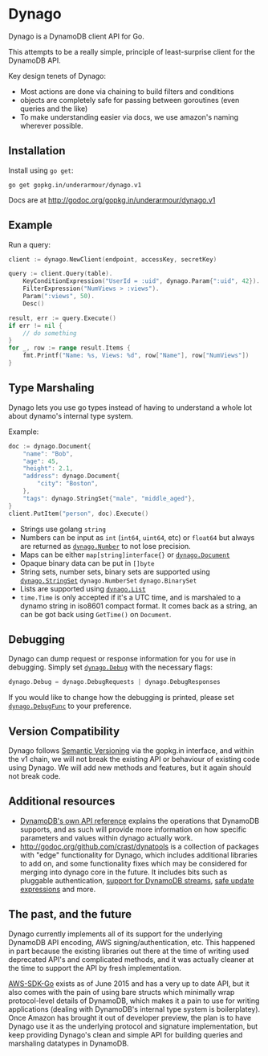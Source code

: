 Dynago
======

Dynago is a DynamoDB client API for Go.

This attempts to be a really simple, principle of least-surprise client for the DynamoDB API.

Key design tenets of Dynago:

 * Most actions are done via chaining to build filters and conditions
 * objects are completely safe for passing between goroutines (even queries and the like)
 * To make understanding easier via docs, we use amazon's naming wherever possible.

Installation
------------
Install using `go get`:

    go get gopkg.in/underarmour/dynago.v1

Docs are at http://godoc.org/gopkg.in/underarmour/dynago.v1

Example
-------

Run a query:

```go
client := dynago.NewClient(endpoint, accessKey, secretKey)

query := client.Query(table).
	KeyConditionExpression("UserId = :uid", dynago.Param{":uid", 42}).
	FilterExpression("NumViews > :views").
	Param(":views", 50).
	Desc()

result, err := query.Execute()
if err != nil {
	// do something
}
for _, row := range result.Items {
	fmt.Printf("Name: %s, Views: %d", row["Name"], row["NumViews"])
}
```

Type Marshaling
---------------

Dynago lets you use go types instead of having to understand a whole lot about dynamo's internal type system.

Example:

```go
doc := dynago.Document{
	"name": "Bob",
	"age": 45,
	"height": 2.1,
	"address": dynago.Document{
		"city": "Boston",
	},
	"tags": dynago.StringSet{"male", "middle_aged"},
}
client.PutItem("person", doc).Execute()
```

 * Strings use golang `string`
 * Numbers can be input as `int` (`int64`, `uint64`, etc) or `float64` but always are returned as [`dynago.Number`][dynagoNumber] to not lose precision.
 * Maps can be either `map[string]interface{}` or [`dynago.Document`][dynagoDocument]
 * Opaque binary data can be put in `[]byte`
 * String sets, number sets, binary sets are supported using [`dynago.StringSet`][dynagoStringSet] `dynago.NumberSet` `dynago.BinarySet`
 * Lists are supported using [`dynago.List`][dynagoList]
 * `time.Time` is only accepted if it's a UTC time, and is marshaled to a dynamo string in iso8601 compact format. It comes back as a string, an can be got back using `GetTime()` on `Document`.

[dynagoDocument]: http://godoc.org/gopkg.in/underarmour/dynago.v1#Document
[dynagoList]: http://godoc.org/gopkg.in/underarmour/dynago.v1#List
[dynagoNumber]: http://godoc.org/gopkg.in/underarmour/dynago.v1#Number
[dynagoStringSet]: http://godoc.org/gopkg.in/underarmour/dynago.v1#StringSet

Debugging
---------

Dynago can dump request or response information for you for use in debugging.
Simply set [`dynago.Debug`][dynagoDebug] with the necessary flags:

```go
dynago.Debug = dynago.DebugRequests | dynago.DebugResponses
```

If you would like to change how the debugging is printed, please set [`dynago.DebugFunc`][dynagoDebugFunc] to your preference.

[dynagoDebug]: http://godoc.org/gopkg.in/underarmour/dynago.v1#Debug
[dynagoDebugFunc]: http://godoc.org/gopkg.in/underarmour/dynago.v1#DebugFunc

Version Compatibility
---------------------

Dynago follows [Semantic Versioning](http://semver.org/) via the gopkg.in interface, and within the v1 chain, we will not break the existing API or behaviour of existing code using Dynago. We will add new methods and features, but it again should not break code.

Additional resources
--------------------
 * [DynamoDB's own API reference][apireference] explains the operations that DynamoDB supports, and as such will provide more information on how specific parameters and values within dynago actually work.
 * http://godoc.org/github.com/crast/dynatools is a collection of packages with "edge" functionality for Dynago, which includes additional libraries to add on, and some functionality fixes which may be considered for merging into dynago core in the future. It includes bits such as pluggable authentication, [support for DynamoDB streams](http://godoc.org/github.com/crast/dynatools/streamer#Streamer), [safe update expressions](http://godoc.org/github.com/crast/dynatools/safeupdate) and more.

[apireference]: http://docs.aws.amazon.com/amazondynamodb/latest/APIReference/Welcome.html

The past, and the future
------------------------

Dynago currently implements all of its support for the underlying DynamoDB API encoding, AWS signing/authentication, etc. This happened in part because the existing libraries out there at the time of writing used deprecated API's and complicated methods, and it was actually cleaner at the time to support the API by fresh implementation.

[AWS-SDK-Go](https://github.com/aws/aws-sdk-go) exists as of June 2015 and has a very up to date API, but it also comes with the pain of using bare structs which minimally wrap protocol-level details of DynamoDB, which makes it a pain to use for writing applications (dealing with DynamoDB's internal type system is boilerplatey). Once Amazon has brought it out of developer preview, the plan is to have Dynago use it as the underlying protocol and signature implementation, but keep providing Dynago's clean and simple API for building queries and marshaling datatypes in DynamoDB.
